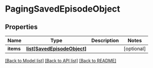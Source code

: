 # PagingSavedEpisodeObject

## Properties
Name | Type | Description | Notes
------------ | ------------- | ------------- | -------------
**items** | [**list[SavedEpisodeObject]**](SavedEpisodeObject.md) |  | [optional] 

[[Back to Model list]](../README.md#documentation-for-models) [[Back to API list]](../README.md#documentation-for-api-endpoints) [[Back to README]](../README.md)

